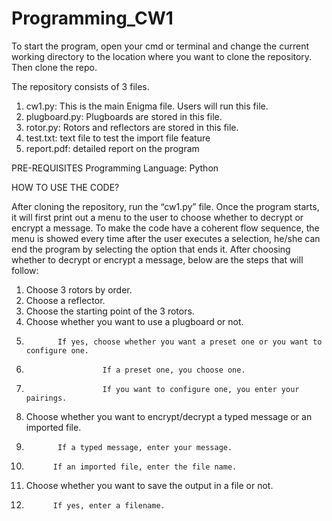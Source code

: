 # Programming_CW1

To start the program, open your cmd or terminal and change the current working directory to the location where you want to clone the repository. Then clone the repo.

The repository consists of 3 files.

1.	cw1.py: This is the main Enigma file. Users will run this file.
3.	plugboard.py: Plugboards are stored in this file.
5.	rotor.py: Rotors and reflectors are stored in this file.
6.	test.txt: text file to test the import file feature
7.	report.pdf: detailed report on the program
		  


PRE-REQUISITES
Programming Language: Python

HOW TO USE THE CODE?

After cloning the repository, run the “cw1.py” file. Once the program starts, it will first print out a menu to the user to choose whether to decrypt or encrypt a message. To make the code have a coherent flow sequence, the menu is showed every time after the user executes a selection, he/she can end the program by selecting the option that ends it. After choosing whether to decrypt or encrypt a message, below are the steps that will follow:
1.	Choose 3 rotors by order.
2.	Choose a reflector.
3.	Choose the starting point of the 3 rotors.
4.	Choose whether you want to use a plugboard or not.
5.	          If yes, choose whether you want a preset one or you want to configure one.
6.	                    If a preset one, you choose one.
7.	                    If you want to configure one, you enter your pairings.
8.	Choose whether you want to encrypt/decrypt a typed message or an imported file.
9.	          If a typed message, enter your message.
10.	          If an imported file, enter the file name.
11.	Choose whether you want to save the output in a file or not.
12.	          If yes, enter a filename.

